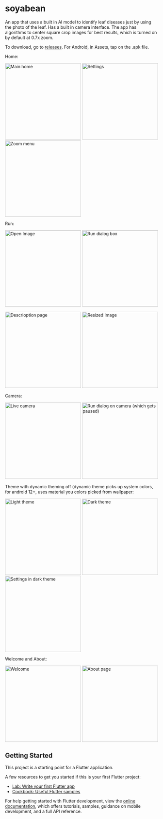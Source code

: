 # soyabean

An app that uses a built in AI model to identify leaf diseases just by using the photo of the leaf. Has a built in camera interface.
The app has algorithms to center square crop images for best results, which is turned on by default at 0.7x zoom.

To download, go to [releases](https://github.com/darrylad/soyabean/releases). For Android, in Assets, tap on the .apk file.

Home:

<img width="250" alt="Main home" src="https://github.com/darrylad/soyabean/assets/132708308/ae9a2643-6fba-4e0a-a19a-c888646b1e76">      <img width="250" alt="Settings" src="https://github.com/darrylad/soyabean/assets/132708308/601a4408-c140-47b3-bb59-f059bf4b3db1">      <img width="250" alt="Zoom menu" src="https://github.com/darrylad/soyabean/assets/132708308/ab3c7c57-519c-430d-b4ec-7914ee10b3e5"> 


Run:

<img width="250" alt="Open Image" src="https://github.com/darrylad/soyabean/assets/132708308/ae0ffd7f-15ae-4366-8bdc-a6bd8d005dae">      <img width="250" alt="Run dialog box" src="https://github.com/darrylad/soyabean/assets/132708308/d53e11aa-cab6-40e1-9444-db89a9d548d5"> 

<img width="250" alt="Descrioption page" src="https://github.com/darrylad/soyabean/assets/132708308/2892363f-48f8-4b33-b6e7-14393da9b1a8">      <img width="250" alt="Resized Image" src="https://github.com/darrylad/soyabean/assets/132708308/1e142238-a884-4e76-b506-ef3a3e187232">


Camera:

<img width="250" alt="Live camera" src="https://github.com/darrylad/soyabean/assets/132708308/4796a420-fefd-4bcf-b6dd-8928917f2d0a">      <img width="250" alt="Run dialog on camera (which gets paused)" src="https://github.com/darrylad/soyabean/assets/132708308/5cee8faf-3ac6-4591-9a5d-1b7f23dd9f35"> 


Theme with dynamic theming off (dynamic theme picks up system colors, for android 12+, uses material you colors picked from wallpaper:

<img width="250" alt="Light theme" src="https://github.com/darrylad/soyabean/assets/132708308/8699c235-bc28-4a7b-94d8-fccbed0be57f">   <img width="250" alt="Dark theme" src="https://github.com/darrylad/soyabean/assets/132708308/7936d0b0-84e8-4f40-81cc-d6e81bf3fafd">  <img width="250" alt="Settings in dark theme" src="https://github.com/darrylad/soyabean/assets/132708308/a5df4bac-51db-46d2-93f7-ac729b31c99a"> 



Welcome and About:

<img width="250" alt="Welcome" src="https://github.com/darrylad/soyabean/assets/132708308/ba7d51d8-73a8-41e0-8d7a-d342e7dbad82">      <img width="250" alt="About page" src="https://github.com/darrylad/soyabean/assets/132708308/f42ac9e6-ed57-40c1-8d26-7e90cdfebb4c">



## Getting Started

This project is a starting point for a Flutter application.

A few resources to get you started if this is your first Flutter project:

- [Lab: Write your first Flutter app](https://docs.flutter.dev/get-started/codelab)
- [Cookbook: Useful Flutter samples](https://docs.flutter.dev/cookbook)

For help getting started with Flutter development, view the
[online documentation](https://docs.flutter.dev/), which offers tutorials,
samples, guidance on mobile development, and a full API reference.
